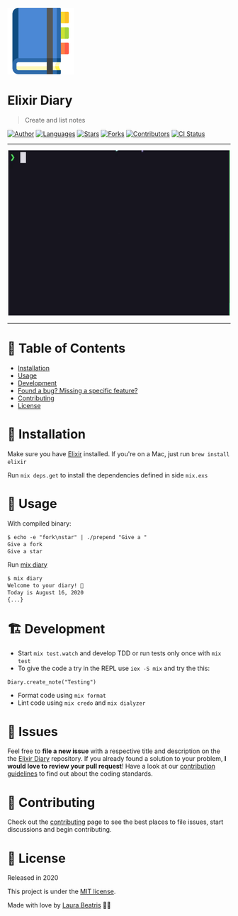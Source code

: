<p align="left">
   <img src="./.github/docs/logo.png" width="150px"/>
</p>

# Elixir Diary

> Create and list notes

[![Author](https://img.shields.io/badge/author-LauraBeatris-4B88D5?style=flat-square)](https://github.com/LauraBeatris)
[![Languages](https://img.shields.io/github/languages/count/LauraBeatris/elixir-diary?color=%234B88D5&style=flat-square)](#)
[![Stars](https://img.shields.io/github/stars/LauraBeatris/elixir-diary?color=4B88D5&style=flat-square)](https://github.com/LauraBeatris/elixir-diary/stargazers)
[![Forks](https://img.shields.io/github/forks/LauraBeatris/elixir-diary?color=%234B88D5&style=flat-square)](https://github.com/LauraBeatris/elixir-diary/network/members)
[![Contributors](https://img.shields.io/github/contributors/LauraBeatris/elixir-diary?color=4B88D5&style=flat-square)](https://github.com/LauraBeatris/elixir-diary/graphs/contributors)
[![CI Status](https://img.shields.io/github/workflow/status/LauraBeatris/elixir-diary/CI?label=CI&style=flat-square)](https://github.com/LauraBeatris/elixir-diary/actions)

---
<p align="center">
   <img src="./.github/docs/cli-example.gif" width="500"/>
</p>

---


# :pushpin: Table of Contents

* [Installation](#construction_worker-installation)
* [Usage](#pushpin-usage)
* [Development](#building_construction-development)
* [Found a bug? Missing a specific feature?](#bug-issues)
* [Contributing](#tada-contributing)
* [License](#closed_book-license)


# :construction_worker: Installation

Make sure you have [Elixir](https://elixir-lang.org/) installed. If you're on a Mac, just run ``brew install elixir``

Run ``mix deps.get`` to install the dependencies defined in side ``mix.exs``

# :pushpin: Usage

With compiled binary:

```
$ echo -e "fork\nstar" | ./prepend "Give a "
Give a fork
Give a star
```

Run [mix diary](https://github.com/LauraBeatris/elixir-diary/blob/master/lib/mix/tasks/diary.ex)

```
$ mix diary
Welcome to your diary! 📖
Today is August 16, 2020
{...}
```

# :building_construction:	Development

- Start ``mix test.watch`` and develop TDD or run tests only once with ``mix test``
- To give the code a try in the REPL use ``iex -S mix`` and try the this:

```
Diary.create_note("Testing")
```

- Format code using ``mix format``
- Lint code using ``mix credo`` and ``mix dialyzer``

# :bug: Issues

Feel free to **file a new issue** with a respective title and description on the the [Elixir Diary](https://github.com/LauraBeatris/elixir-diary/issues) repository. If you already found a solution to your problem, **I would love to review your pull request**! Have a look at our [contribution guidelines](https://github.com/LauraBeatris/elixir-diary/blob/master/CONTRIBUTING.md) to find out about the coding standards.

# :tada: Contributing

Check out the [contributing](https://github.com/LauraBeatris/elixir-diary/blob/master/CONTRIBUTING.md) page to see the best places to file issues, start discussions and begin contributing.

# :closed_book: License

Released in 2020

This project is under the [MIT license](https://github.com/LauraBeatris/elixir-diary/master/LICENSE).

Made with love by [Laura Beatris](https://github.com/LauraBeatris) 💜🚀
